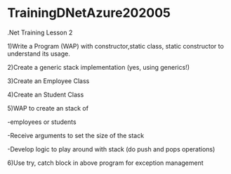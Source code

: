 # TrainingDNetAzure202005
.Net Training Lesson 2

1)Write a Program (WAP) with constructor,static class, static constructor to understand its usage.

2)Create a generic stack implementation (yes, using generics!)

3)Create an Employee Class

4)Create an Student Class

5)WAP to create an stack of

-employees or students

-Receive arguments to set the size of the stack

-Develop logic to play around with stack (do push and pops operations)

6)Use try, catch block in above program for exception management

